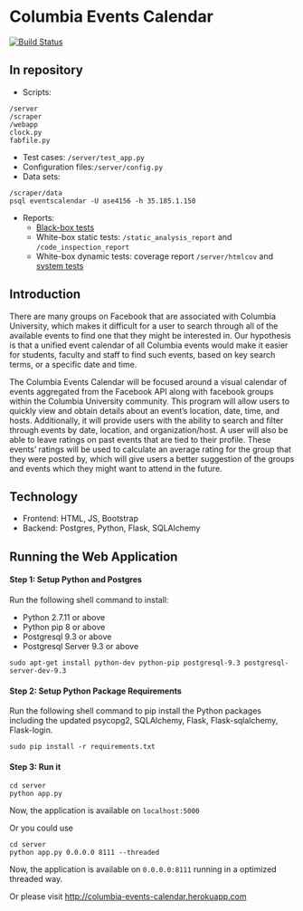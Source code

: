 # Columbia Events Calendar

[![Build Status](https://travis-ci.org/Advanced-Software-Engineering-Project/events-calendar.svg?branch=master)](https://travis-ci.org/Advanced-Software-Engineering-Project/events-calendar)

## In repository
* Scripts:
```
/server
/scraper
/webapp
clock.py
fabfile.py
```

* Test cases: `/server/test_app.py`
* Configuration files:`/server/config.py`
* Data sets: 
```
/scraper/data
psql eventscalendar -U ase4156 -h 35.185.1.150
```

* Reports:
  * [Black-box tests](https://github.com/Advanced-Software-Engineering-Project/events-calendar/wiki/Black-Box-Test-Cases)
  * White-box static tests: `/static_analysis_report` and `/code_inspection_report`
  * White-box dynamic tests: coverage report `/server/htmlcov` and [system tests](https://github.com/Advanced-Software-Engineering-Project/events-calendar/wiki/Full-System-Test)

## Introduction

There are many groups on Facebook that are associated with Columbia University, which makes it difficult for a user to search through all of the available events to find one that they might be interested in. Our hypothesis is that a unified event calendar of all Columbia events would make it easier for students, faculty and staff to find such events, based on key search terms, or a specific date and time. 
  
The Columbia Events Calendar will be focused around a visual calendar of events aggregated from the Facebook API along with facebook groups within the Columbia University community. This program will allow users to quickly view and obtain details about an event’s location, date, time, and hosts. Additionally, it will provide users with the ability to search and filter through events by date, location, and organization/host. A user will also be able to leave ratings on past events that are tied to their profile. These events’ ratings will be used to calculate an average rating for the group that they were posted by, which will give users a better suggestion of the groups and events which they might want to attend in the future. 

## Technology

* Frontend: HTML, JS, Bootstrap
* Backend: Postgres, Python, Flask, SQLAlchemy

## Running the Web Application

#### Step 1: Setup Python and Postgres

Run the following shell command to install:
* Python 2.7.11 or above
* Python pip 8 or above
* Postgresql 9.3 or above
* Postgresql Server 9.3 or above
```
sudo apt-get install python-dev python-pip postgresql-9.3 postgresql-server-dev-9.3
```

#### Step 2: Setup Python Package Requirements

Run the following shell command to pip install the Python packages including the updated psycopg2, SQLAlchemy, Flask, Flask-sqlalchemy, Flask-login.
```
sudo pip install -r requirements.txt
```

#### Step 3: Run it

```
cd server
python app.py
```
Now, the application is available on `localhost:5000`

Or you could use
```
cd server
python app.py 0.0.0.0 8111 --threaded
```
Now, the application is available on `0.0.0.0:8111` running in a optimized threaded way.

Or please visit http://columbia-events-calendar.herokuapp.com
